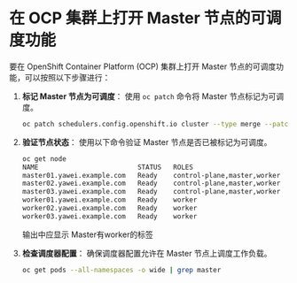 # 在 OCP 集群上打开 Master 节点的可调度功能

要在 OpenShift Container Platform (OCP) 集群上打开 Master 节点的可调度功能，可以按照以下步骤进行：

1. **标记 Master 节点为可调度**：
    使用 `oc patch` 命令将 Master 节点标记为可调度。

    ```sh
    oc patch schedulers.config.openshift.io cluster --type merge --patch '{"spec": {"mastersSchedulable": true}}'
    ```

2. **验证节点状态**：
    使用以下命令验证 Master 节点是否已被标记为可调度。

    ```sh
    oc get node
    NAME                         STATUS   ROLES                         AGE    VERSION
    master01.yawei.example.com   Ready    control-plane,master,worker   183d   v1.29.10+67d3387
    master02.yawei.example.com   Ready    control-plane,master,worker   183d   v1.29.10+67d3387
    master03.yawei.example.com   Ready    control-plane,master,worker   183d   v1.29.10+67d3387
    worker01.yawei.example.com   Ready    worker                        183d   v1.29.10+67d3387
    worker02.yawei.example.com   Ready    worker                        183d   v1.29.10+67d3387
    worker03.yawei.example.com   Ready    worker                        183d   v1.29.10+67d3387
    ```

    输出中应显示 Master有worker的标签

3. **检查调度器配置**：
    确保调度器配置允许在 Master 节点上调度工作负载。

    ```sh
    oc get pods --all-namespaces -o wide | grep master
    ```

